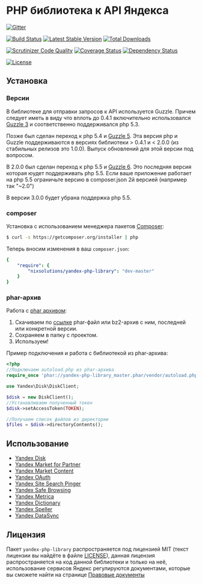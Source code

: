 PHP библиотека к API Яндекса
============================

[![Gitter](https://badges.gitter.im/Join%20Chat.svg)](https://gitter.im/nixsolutions/yandex-php-library?utm_source=badge&utm_medium=badge&utm_campaign=pr-badge&utm_content=badge)

[![Build Status](https://secure.travis-ci.org/nixsolutions/yandex-php-library.png?branch=master)](https://travis-ci.org/nixsolutions/yandex-php-library)
[![Latest Stable Version](https://poser.pugx.org/nixsolutions/yandex-php-library/v/stable.png)](https://packagist.org/packages/nixsolutions/yandex-php-library)
[![Total Downloads](https://poser.pugx.org/nixsolutions/yandex-php-library/downloads.png)](https://packagist.org/packages/nixsolutions/yandex-php-library)

[![Scrutinizer Code Quality](https://scrutinizer-ci.com/g/nixsolutions/yandex-php-library/badges/quality-score.png?b=master)](https://scrutinizer-ci.com/g/nixsolutions/yandex-php-library/?branch=master)
[![Coverage Status](https://coveralls.io/repos/nixsolutions/yandex-php-library/badge.png)](https://coveralls.io/r/nixsolutions/yandex-php-library)
[![Dependency Status](https://www.versioneye.com/user/projects/53a1549983add72cb9000014/badge.svg?style=flat)](https://www.versioneye.com/user/projects/53a1549983add72cb9000014)

[![License](https://poser.pugx.org/nixsolutions/yandex-php-library/license.svg)](https://packagist.org/packages/nixsolutions/yandex-php-library)

## Установка

### Версии

В библиотеке для отправки запросов к API используется Guzzle. Причем следует иметь в виду что вплоть до 0.4.1 
включительно использовался [Guzzle 3](https://github.com/guzzle/guzzle3) и соответственно поддерживался php 5.3.

Позже был сделан переход к php 5.4 и [Guzzle 5](https://github.com/guzzle/guzzle/tree/5.3). Эта версия php и Guzzle 
поддерживаются в версиях библиотеки > 0.4.1 и < 2.0.0 (из стабильных релизов это 1.0.0).
Выпуск обновлений для этой версии под вопросом.

В 2.0.0 был сделан переход к php 5.5 и [Guzzle 6](https://github.com/guzzle/guzzle). Это последняя версия которая юудет поддерживать php 5.5. Если ваше приложение работает на php 5.5 ограничьте версию в composer.json 2й версией (например так "~2.0")

В версии 3.0.0 будет убрана поддержка php 5.5. 

### composer

Установка с использованием менеджера пакетов [Composer](http://getcomposer.org):

```bash
$ curl -s https://getcomposer.org/installer | php
```

Теперь вносим изменения в ваш `composer.json`:

```yaml
{
    "require": {
        "nixsolutions/yandex-php-library": "dev-master"
    }
}
```

### phar-архив

Работа с [phar архивом](http://php.net/manual/en/book.phar.php):

1. Скачиваем по [ссылке](http://yadi.sk/d/26YmC3hRByBd7) phar-файл или bz2-архив с ним, последней или конкретной версии.
2. Сохраняем в папку с проектом.
3. Используем!

Пример подключения и работа с библиотекой из phar-архива:
```php
<?php
//Подключаем autoload.php из phar-архива
require_once 'phar://yandex-php-library_master.phar/vendor/autoload.php';

use Yandex\Disk\DiskClient;

$disk = new DiskClient();
//Устанавливаем полученный токен
$disk->setAccessToken(TOKEN);

//Получаем список файлов из директории
$files = $disk->directoryContents();
```

## Использование

* [Yandex Disk](https://github.com/nixsolutions/yandex-php-library/wiki/Yandex-Disk)
* [Yandex Market for Partner](https://github.com/nixsolutions/yandex-php-library/wiki/Yandex-Market-for-Partner)
* [Yandex Market Content](https://github.com/nixsolutions/yandex-php-library/wiki/Yandex-Market-Content)
* [Yandex OAuth](https://github.com/nixsolutions/yandex-php-library/wiki/Yandex-OAuth)
* [Yandex Site Search Pinger](https://github.com/nixsolutions/yandex-php-library/wiki/Yandex-Site-Search-Pinger)
* [Yandex Safe Browsing](https://github.com/nixsolutions/yandex-php-library/wiki/Yandex-Safe-Browsing)
* [Yandex Metrica](https://github.com/nixsolutions/yandex-php-library/wiki/Yandex-Metrica)
* [Yandex Dictionary](https://github.com/nixsolutions/yandex-php-library/wiki/Yandex-Dictionary)
* [Yandex Speller](https://github.com/nixsolutions/yandex-php-library/wiki/Yandex-Speller)
* [Yandex DataSync](https://github.com/nixsolutions/yandex-php-library/wiki/Yandex-DataSync)

## Лицензия

Пакет `yandex-php-library` распространяется под лицензией MIT (текст лицензии вы найдёте в файле
[LICENSE](https://raw.github.com/nixsolutions/yandex-php-library/master/LICENSE)), данная лицензия
распространяется на код данной библиотеки и только на неё, использование сервисов Яндекс регулируются
документами, которые вы сможете найти на странице [Правовые документы](http://legal.yandex.ru/)
